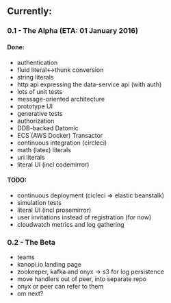 ## Currently:

### 0.1 - The Alpha (ETA: 01 January 2016)
#### Done:
- authentication
- fluid literal<->thunk conversion
- string literals
- http api expressing the data-service api (with auth)
- lots of unit tests
- message-oriented architecture
- prototype UI
- generative tests
- authorization
- DDB-backed Datomic
- ECS (AWS Docker) Transactor
- continuous integration (circleci)
- math (latex) literals
- uri literals
- literal UI (incl codemirror)

#### TODO:
- continuous deployment (cicleci => elastic beanstalk)
- simulation tests
- literal UI (incl prosemirror)
- user invitations instead of registration (for now)
- cloudwatch metrics and log gathering

### 0.2 - The Beta 
- teams
- kanopi.io landing page
- zookeeper, kafka and onyx -> s3 for log persistence
- move handlers out of peer, into separate repo
- onyx or peer can refer to them
- om next?
